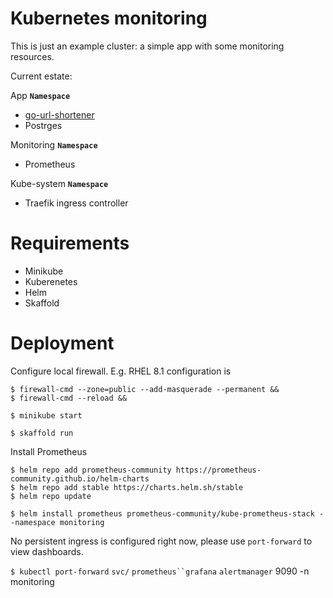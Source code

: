 # Kubernetes monitoring

This is just an example cluster: a simple app with some monitoring resources. 

Current estate:

App **`Namespace`**
* [go-url-shortener](https://github.com/xcoulon/go-url-shortener)
* Postrges

Monitoring **`Namespace`**
* Prometheus

Kube-system **`Namespace`**
* Traefik ingress controller

# Requirements

* Minikube
* Kuberenetes 
* Helm
* Skaffold


# Deployment

Configure local firewall. E.g. RHEL 8.1 configuration is
```
$ firewall-cmd --zone=public --add-masquerade --permanent &&
$ firewall-cmd --reload &&
```

```
$ minikube start 
```



```
$ skaffold run
```

Install Prometheus

```
$ helm repo add prometheus-community https://prometheus-community.github.io/helm-charts
$ helm repo add stable https://charts.helm.sh/stable
$ helm repo update
```

```
$ helm install prometheus prometheus-community/kube-prometheus-stack --namespace monitoring
```

No persistent ingress is configured right now, please use `port-forward` to view dashboards. 

`$ kubectl port-forward` `svc/` `prometheus``grafana` `alertmanager` 9090 -n monitoring
```

